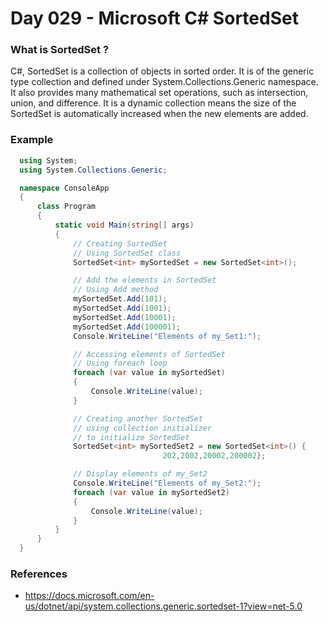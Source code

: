   # Day 029 - Microsoft C# SortedSet<T>

  ### What is  SortedSet<T> ?
  C#, SortedSet is a collection of objects in sorted order. It is of the generic type collection and defined under System.Collections.Generic namespace. It also provides many mathematical set operations, such as intersection, union, and difference. It is a dynamic collection means the size of the SortedSet is automatically increased when the new elements are added.

  ### Example
  ```c#
    using System;
    using System.Collections.Generic;

    namespace ConsoleApp
    {
        class Program
        {
            static void Main(string[] args)
            {
                // Creating SortedSet
                // Using SortedSet class
                SortedSet<int> mySortedSet = new SortedSet<int>();

                // Add the elements in SortedSet
                // Using Add method
                mySortedSet.Add(101);
                mySortedSet.Add(1001);
                mySortedSet.Add(10001);
                mySortedSet.Add(100001);
                Console.WriteLine("Elements of my_Set1:");

                // Accessing elements of SortedSet
                // Using foreach loop
                foreach (var value in mySortedSet)
                {
                    Console.WriteLine(value);
                }

                // Creating another SortedSet
                // using collection initializer
                // to initialize SortedSet
                SortedSet<int> mySortedSet2 = new SortedSet<int>() {
                                    202,2002,20002,200002};

                // Display elements of my_Set2
                Console.WriteLine("Elements of my_Set2:");
                foreach (var value in mySortedSet2)
                {
                    Console.WriteLine(value);
                }
            }
        }
    }
  ```
  ### References
  *  https://docs.microsoft.com/en-us/dotnet/api/system.collections.generic.sortedset-1?view=net-5.0